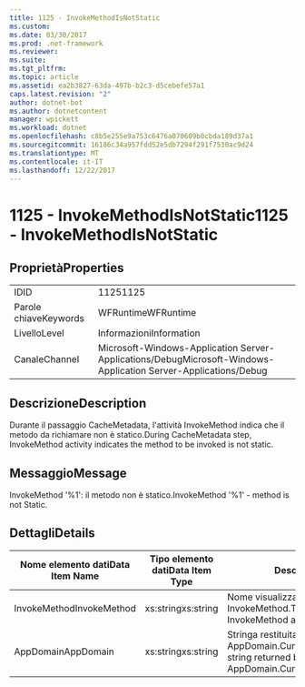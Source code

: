 ```yaml
---
title: 1125 - InvokeMethodIsNotStatic
ms.custom: 
ms.date: 03/30/2017
ms.prod: .net-framework
ms.reviewer: 
ms.suite: 
ms.tgt_pltfrm: 
ms.topic: article
ms.assetid: ea2b3827-63da-497b-b2c3-d5cebefe57a1
caps.latest.revision: "2"
author: dotnet-bot
ms.author: dotnetcontent
manager: wpickett
ms.workload: dotnet
ms.openlocfilehash: c8b5e255e9a753c6476a070609b0cbda189d37a1
ms.sourcegitcommit: 16186c34a957fdd52e5db7294f291f7530ac9d24
ms.translationtype: MT
ms.contentlocale: it-IT
ms.lasthandoff: 12/22/2017
---
```

# <a name="1125---invokemethodisnotstatic"></a><span data-ttu-id="2dd89-102">1125 - InvokeMethodIsNotStatic</span><span class="sxs-lookup"><span data-stu-id="2dd89-102">1125 - InvokeMethodIsNotStatic</span></span>
## <a name="properties"></a><span data-ttu-id="2dd89-103">Proprietà</span><span class="sxs-lookup"><span data-stu-id="2dd89-103">Properties</span></span>  
  
|||  
|-|-|  
|<span data-ttu-id="2dd89-104">ID</span><span class="sxs-lookup"><span data-stu-id="2dd89-104">ID</span></span>|<span data-ttu-id="2dd89-105">1125</span><span class="sxs-lookup"><span data-stu-id="2dd89-105">1125</span></span>|  
|<span data-ttu-id="2dd89-106">Parole chiave</span><span class="sxs-lookup"><span data-stu-id="2dd89-106">Keywords</span></span>|<span data-ttu-id="2dd89-107">WFRuntime</span><span class="sxs-lookup"><span data-stu-id="2dd89-107">WFRuntime</span></span>|  
|<span data-ttu-id="2dd89-108">Livello</span><span class="sxs-lookup"><span data-stu-id="2dd89-108">Level</span></span>|<span data-ttu-id="2dd89-109">Informazioni</span><span class="sxs-lookup"><span data-stu-id="2dd89-109">Information</span></span>|  
|<span data-ttu-id="2dd89-110">Canale</span><span class="sxs-lookup"><span data-stu-id="2dd89-110">Channel</span></span>|<span data-ttu-id="2dd89-111">Microsoft-Windows-Application Server-Applications/Debug</span><span class="sxs-lookup"><span data-stu-id="2dd89-111">Microsoft-Windows-Application Server-Applications/Debug</span></span>|  
  
## <a name="description"></a><span data-ttu-id="2dd89-112">Descrizione</span><span class="sxs-lookup"><span data-stu-id="2dd89-112">Description</span></span>  
 <span data-ttu-id="2dd89-113">Durante il passaggio CacheMetadata, l'attività InvokeMethod indica che il metodo da richiamare non è statico.</span><span class="sxs-lookup"><span data-stu-id="2dd89-113">During CacheMetadata step, InvokeMethod activity indicates the method to be invoked is not static.</span></span>  
  
## <a name="message"></a><span data-ttu-id="2dd89-114">Messaggio</span><span class="sxs-lookup"><span data-stu-id="2dd89-114">Message</span></span>  
 <span data-ttu-id="2dd89-115">InvokeMethod '%1': il metodo non è statico.</span><span class="sxs-lookup"><span data-stu-id="2dd89-115">InvokeMethod '%1' - method is not Static.</span></span>  
  
## <a name="details"></a><span data-ttu-id="2dd89-116">Dettagli</span><span class="sxs-lookup"><span data-stu-id="2dd89-116">Details</span></span>  
  
|<span data-ttu-id="2dd89-117">Nome elemento dati</span><span class="sxs-lookup"><span data-stu-id="2dd89-117">Data Item Name</span></span>|<span data-ttu-id="2dd89-118">Tipo elemento dati</span><span class="sxs-lookup"><span data-stu-id="2dd89-118">Data Item Type</span></span>|<span data-ttu-id="2dd89-119">Descrizione</span><span class="sxs-lookup"><span data-stu-id="2dd89-119">Description</span></span>|  
|--------------------|--------------------|-----------------|  
|<span data-ttu-id="2dd89-120">InvokeMethod</span><span class="sxs-lookup"><span data-stu-id="2dd89-120">InvokeMethod</span></span>|<span data-ttu-id="2dd89-121">xs:string</span><span class="sxs-lookup"><span data-stu-id="2dd89-121">xs:string</span></span>|<span data-ttu-id="2dd89-122">Nome visualizzato dell'attività InvokeMethod.</span><span class="sxs-lookup"><span data-stu-id="2dd89-122">The display name of the InvokeMethod activity.</span></span>|  
|<span data-ttu-id="2dd89-123">AppDomain</span><span class="sxs-lookup"><span data-stu-id="2dd89-123">AppDomain</span></span>|<span data-ttu-id="2dd89-124">xs:string</span><span class="sxs-lookup"><span data-stu-id="2dd89-124">xs:string</span></span>|<span data-ttu-id="2dd89-125">Stringa restituita da AppDomain.CurrentDomain.FriendlyName.</span><span class="sxs-lookup"><span data-stu-id="2dd89-125">The string returned by AppDomain.CurrentDomain.FriendlyName.</span></span>|
